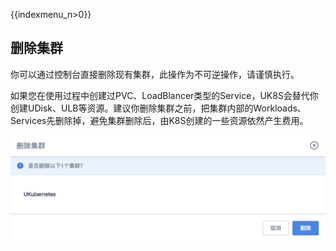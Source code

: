{{indexmenu_n>0}}
## 删除集群

你可以通过控制台直接删除现有集群，此操作为不可逆操作，请谨慎执行。 

如果您在使用过程中创建过PVC、LoadBlancer类型的Service，UK8S会替代你创建UDisk、ULB等资源。建议你删除集群之前，把集群内部的Workloads、Services先删除掉，避免集群删除后，由K8S创建的一些资源依然产生费用。

![](/images/userguide/delete.png)